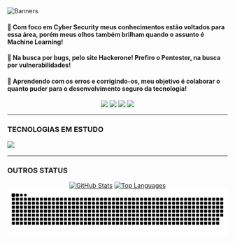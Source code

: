 <!-- APRESENTAÇÃO -->

<div><picture>
  <source media="(prefers-color-scheme: dark)" srcset="https://i.imgur.com/4jb46sv.png">
  <source media="(prefers-color-scheme: light)" srcset="https://i.imgur.com/XSeJQdY.png">
  <img alt="Banners" src="https://i.imgur.com/XSeJQdY.png"></picture></div>

<!-- SOBRE -->

#### 🧠 Com foco em Cyber Security meus conhecimentos estão voltados para essa área, porém meus olhos também brilham quando o assunto é Machine Learning!

#### 🚩 Na busca por bugs, pelo site Hackerone! Prefiro o Pentester, na busca por vulnerabilidades!

#### 🚀 Aprendendo com os erros e corrigindo-os, meu objetivo é colaborar o quanto puder para o desenvolvimento seguro da tecnologia!<br>

<!-- REDES PARA CONTATO -->

<div align="center">
<a target="_blank" href="mailto:hiagobernard031@gmail.com"><img src="https://img.shields.io/badge/Gmail-D14836?style=for-the-badge&logo=gmail&logoColor=white" target="_blank" height="30em"></a>
<a target="_blank" href="https://www.linkedin.com/in/hiagobernardo/"><img src="https://img.shields.io/badge/LinkedIn-0077B5?style=for-the-badge&logo=linkedin&logoColor=white" target="_blank" height="30em"></a>
<a target="_blank" href="https://instagram.com/hiago.bernard?igshid=ZGUzMzM3NWJiOQ=="><img src="https://img.shields.io/badge/Instagram-E4405F.svg?style=for-the-badge&logo=Instagram&logoColor=white" target="_blank" height="30em"></a>
<a target="_blank" href="https://hackerone.com/hi-bernardo"><img src="https://img.shields.io/badge/HackerOne-494649.svg?style=for-the-badge&logo=HackerOne&logoColor=white" target="_blank" height="30em">
</a></div>
<hr>
<!-- ICONES DAS TECNOLOGIAS -->

### TECNOLOGIAS EM ESTUDO

<p><a href="https://skillicons.dev"><img src="https://skillicons.dev/icons?i=html,css,js,linux,py,php"/></a></p>
<hr>

### OUTROS STATUS

<!-- STATUS DO PERFIL-->

<div align="center">
<a href="https://github.com/hi-bernardo"><picture>
      		<source media="(prefers-color-scheme: light)" srcset="https://github-readme-stats.vercel.app/api?username=hi-bernardo&custom_title=MY%20STATUS&border_radius=9.0&title_color=7957d5&icon_color=ff3860&text_color=363636&show_icons=true&theme=swift&include_all_commits=true&count_private=true"/>
      		<source media="(prefers-color-scheme: dark)" srcset="https://github-readme-stats.vercel.app/api?username=hi-bernardo&custom_title=MY%20STATUS&border_radius=9.0&title_color=7957d5&show_icons=true&theme=codeSTACKr&include_all_commits=true&count_private=true"/>
      		<img alt="GitHub Stats" src="https://github-readme-stats.vercel.app/api?username=hi-bernardo&border_radius=9.0&show_icons=true&theme=buefy&include_all_commits=true&count_private=true"height="180"/></picture></a>
<a href="https://github.com/hi-bernardo"><picture>
		<source media="(prefers-color-scheme: light)" srcset="https://github-readme-stats.vercel.app/api/top-langs/?username=hi-bernardo&custom_title=Languages%20used&border_radius=9.0&title_color=7957d5&icon_color=ff3860&text_color=363636&layout=compact&langs_count=7&theme=swift">
		<source media="(prefers-color-scheme: dark)" srcset="https://github-readme-stats.vercel.app/api/top-langs/?username=hi-bernardo&custom_title=Languagens%20used&border_radius=9.0&title_color=7957d5&layout=compact&langs_count=7&theme=codeSTACKr">
		<img alt="Top Languages" src="https://github-readme-stats.vercel.app/api/top-langs/?username=hi-bernardo&border_radius=9.0&layout=compact&langs_count=7&theme=swift" height="180"></picture></a></div>

<!-- SNAKE COMM IT -->
<div align="center">
<picture>
  <source media="(prefers-color-scheme: dark)" srcset="https://raw.githubusercontent.com/hi-bernardo/hi-bernardo/output/github-contribution-grid-snake-dark.svg">
  <source media="(prefers-color-scheme: light)" srcset="https://raw.githubusercontent.com/hi-bernardo/hi-bernardo/output/github-contribution-grid-snake.svg">
  <img alt="github contribution grid snake animation" src="https://raw.githubusercontent.com/platane/platane/output/github-contribution-grid-snake.svg">
</picture>
</div>
